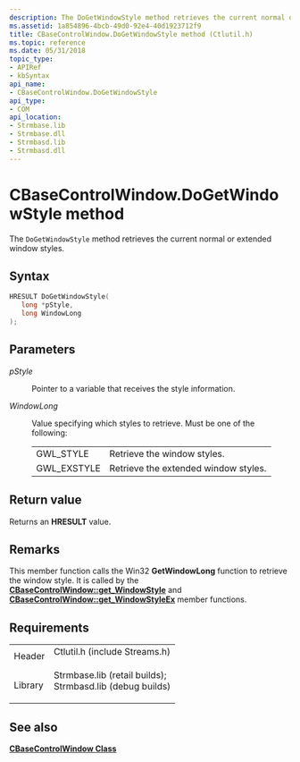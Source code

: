 ```yaml
---
description: The DoGetWindowStyle method retrieves the current normal or extended window styles.
ms.assetid: 1a854896-4bcb-49d0-92e4-40d1923712f9
title: CBaseControlWindow.DoGetWindowStyle method (Ctlutil.h)
ms.topic: reference
ms.date: 05/31/2018
topic_type: 
- APIRef
- kbSyntax
api_name: 
- CBaseControlWindow.DoGetWindowStyle
api_type: 
- COM
api_location: 
- Strmbase.lib
- Strmbase.dll
- Strmbasd.lib
- Strmbasd.dll
---
```


# CBaseControlWindow.DoGetWindowStyle method

The `DoGetWindowStyle` method retrieves the current normal or extended window styles.

## Syntax


```C++
HRESULT DoGetWindowStyle(
   long *pStyle,
   long WindowLong
);
```



## Parameters

<dl> <dt>

*pStyle* 
</dt> <dd>

Pointer to a variable that receives the style information.

</dd> <dt>

*WindowLong* 
</dt> <dd>

Value specifying which styles to retrieve. Must be one of the following:



|              |                                      |
|--------------|--------------------------------------|
| GWL\_STYLE   | Retrieve the window styles.          |
| GWL\_EXSTYLE | Retrieve the extended window styles. |



 

</dd> </dl>

## Return value

Returns an **HRESULT** value.

## Remarks

This member function calls the Win32 **GetWindowLong** function to retrieve the window style. It is called by the [**CBaseControlWindow::get\_WindowStyle**](cbasecontrolwindow-get-windowstyle.md) and [**CBaseControlWindow::get\_WindowStyleEx**](cbasecontrolwindow-get-windowstyleex.md) member functions.

## Requirements



|                    |                                                                                                                                                                                            |
|--------------------|--------------------------------------------------------------------------------------------------------------------------------------------------------------------------------------------|
| Header<br/>  | <dl> <dt>Ctlutil.h (include Streams.h)</dt> </dl>                                                                                   |
| Library<br/> | <dl> <dt>Strmbase.lib (retail builds); </dt> <dt>Strmbasd.lib (debug builds)</dt> </dl> |



## See also

<dl> <dt>

[**CBaseControlWindow Class**](cbasecontrolwindow.md)
</dt> </dl>

 

 




